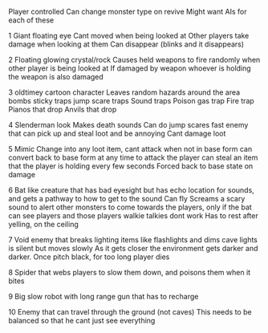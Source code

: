 Player controlled
Can change monster type on revive
Might want AIs for each of these 

1
	Giant floating eye 
	Cant moved when being looked at 
	Other players take damage when looking at them
	Can disappear (blinks and it disappears)

2 
	Floating glowing crystal/rock
	Causes held weapons to fire randomly when other player is being looked at 
	If damaged by weapon whoever is holding the weapon is also damaged

3
	oldtimey cartoon character
	Leaves random hazards around the area 
	bombs
	sticky traps
	jump scare traps
	Sound traps
	Poison gas trap
	Fire trap
	Pianos that drop 
	Anvils that drop

4
	Slenderman look
	Makes death sounds
	Can do jump scares
	fast enemy that can pick up and steal loot and be annoying 
	Cant damage loot

5
	Mimic
	Change into any loot item, cant attack when not in base form
	can convert back to base form at any time to attack the player
	can steal an item that the player is holding every few seconds
	Forced back to base state on damage
	
6
	Bat like creature that has bad eyesight but has echo location for sounds, and gets a pathway to how to get to the sound 
	Can fly
	Screams a scary sound to alert other monsters to come towards the players, only if the bat can see players and those players walkie talkies dont work
	Has to rest after yelling, on the ceiling 
	
7
	Void enemy that breaks lighting items like flashlights and dims cave lights 
	is silent but moves slowly
	As it gets closer the environment gets darker and darker. Once pitch black, for too long player dies

8
	Spider that webs players to slow them down, and poisons them when it bites 

9
	Big slow robot with long range gun that has to recharge

10
	Enemy that can travel through the ground (not caves)
	This needs to be balanced so that he cant just see everything 